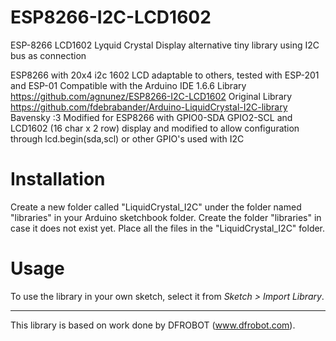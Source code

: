 # ESP8266-I2C-LCD1602
ESP-8266 LCD1602 Lyquid Crystal Display alternative tiny library using I2C bus as connection

ESP8266 with 20x4 i2c 1602 LCD adaptable to others, tested with ESP-201 and ESP-01
Compatible with the Arduino IDE 1.6.6
Library https://github.com/agnunez/ESP8266-I2C-LCD1602
Original Library https://github.com/fdebrabander/Arduino-LiquidCrystal-I2C-library
Bavensky :3
Modified for ESP8266 with GPIO0-SDA GPIO2-SCL and LCD1602 (16 char x 2 row) display and 
modified to allow configuration through lcd.begin(sda,scl) or other GPIO's used with I2C

# Installation #
Create a new folder called "LiquidCrystal_I2C" under the folder named "libraries" in your Arduino sketchbook folder.
Create the folder "libraries" in case it does not exist yet. Place all the files in the "LiquidCrystal_I2C" folder.

# Usage #
To use the library in your own sketch, select it from *Sketch > Import Library*.

-------------------------------------------------------------------------------------------------------------------
This library is based on work done by DFROBOT (www.dfrobot.com).
